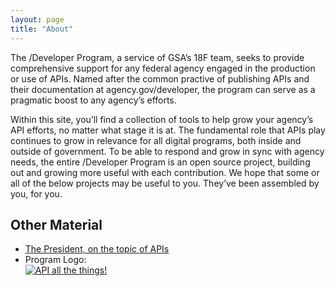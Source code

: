```yaml
---
layout: page
title: "About"
---
```


The /Developer Program, a service of GSA’s 18F team, seeks to provide comprehensive support for any federal agency engaged in the production or use of APIs. Named after the common practive of publishing APIs and their documentation at agency.gov/developer, the program can serve as a pragmatic boost to any agency’s efforts.

Within this site, you’ll find a collection of tools to help grow your agency’s API efforts, no matter what stage it is at. The fundamental role that APIs play continues to grow in relevance for all digital programs, both inside and outside of government. To be able to respond and grow in sync with agency needs, the entire /Developer Program is an open source project, building out and growing more useful with each contribution. We hope that some or all of the below projects may be useful to you. They’ve been assembled by you, for you.

## Other Material

* [The President, on the topic of APIs](http://www.youtube.com/watch?feature=player_detailpage&v=nBarMWcYdAA#t=3m10s)
* Program Logo:  
[![API all the things!](https://f.cloud.github.com/assets/633088/2463720/d1b92fe0-af8e-11e3-955c-607cc04e94ce.png)](https://f.cloud.github.com/assets/633088/2463720/d1b92fe0-af8e-11e3-955c-607cc04e94ce.png)
